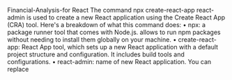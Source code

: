  Financial-Analysis-for React
 The command npx create-react-app react-admin is used to create a new React application using the Create React App (CRA) tool. 
Here's a breakdown of what this command does:
•  npx: a package runner tool that comes with Node.js. allows to run npm packages without needing to install them globally on your machine.
•  create-react-app: React App tool, which sets up a new React application with a default project structure and configuration. It includes build tools and configurations.
•  react-admin: name of new React application. You can replace 
